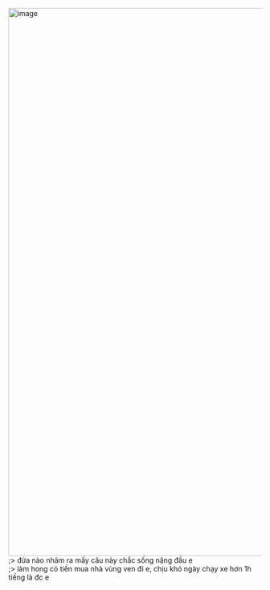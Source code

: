 <img width="1047" height="1092" alt="image" src="https://github.com/user-attachments/assets/2fac2734-0505-4b96-bf91-c405d14a54b9" /><br>
;> đứa nào nhảm ra mấy câu này chắc sống nặng đầu e<br>
;> làm hong có tiền mua nhà vùng ven đi e, chịu khó ngày chạy xe hơn 1h tiếng là đc e
